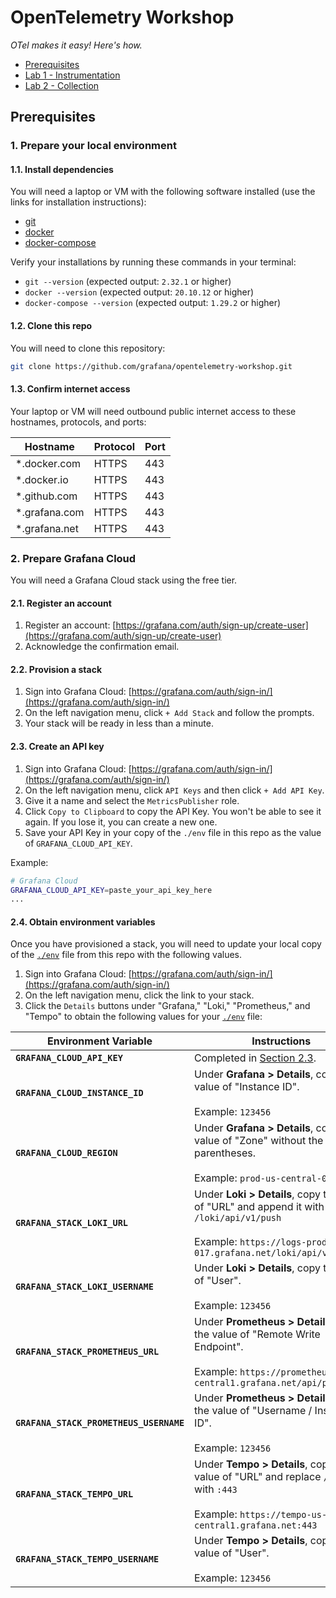 # OpenTelemetry Workshop

*OTel makes it easy! Here's how.*

* [Prerequisites](#prerequisites)
* [Lab 1 - Instrumentation](lab-1-instrumentation)
* [Lab 2 - Collection](lab-2-collection)


<a name="prerequisites"></a>
## Prerequisites


<a name="1-prepare-your-local-environment"></a>
### 1. Prepare your local environment


<a name="1.1-install-dependencies"></a>
#### 1.1. Install dependencies

You will need a laptop or VM with the following software installed (use the links for installation instructions):

* [git](https://git-scm.com/book/en/v2/Getting-Started-Installing-Git)
* [docker](https://docs.docker.com/engine/install/)
* [docker-compose](https://docs.docker.com/compose/install/)

Verify your installations by running these commands in your terminal:

* `git --version` (expected output: `2.32.1` or higher)
* `docker --version` (expected output: `20.10.12` or higher)
* `docker-compose --version` (expected output: `1.29.2` or higher)


<a name="1.2-clone-this-repo"></a>
#### 1.2. Clone this repo

You will need to clone this repository:

```sh
git clone https://github.com/grafana/opentelemetry-workshop.git
```


<a name="1.3-confirm-internet-access"></a>
#### 1.3. Confirm internet access

Your laptop or VM will need outbound public internet access to these hostnames, protocols, and ports:

|Hostname|Protocol|Port|
|--------|--------|----|
|*.docker.com|HTTPS|443|
|*.docker.io|HTTPS|443|
|*.github.com|HTTPS|443|
|*.grafana.com|HTTPS|443|
|*.grafana.net|HTTPS|443|


<a name="2-prepare-grafana-cloud"></a>
### 2. Prepare Grafana Cloud

You will need a Grafana Cloud stack using the free tier.


<a name="2.1-register-an-account"></a>
#### 2.1. Register an account

1. Register an account: [https://grafana.com/auth/sign-up/create-user](https://grafana.com/auth/sign-up/create-user)
1. Acknowledge the confirmation email.


<a name="2.2-provision-a-stack"></a>
#### 2.2. Provision a stack

1. Sign into Grafana Cloud: [https://grafana.com/auth/sign-in/](https://grafana.com/auth/sign-in/)
1. On the left navigation menu, click `+ Add Stack` and follow the prompts.
1. Your stack will be ready in less than a minute.


<a name="2.3-create-an-api-key"></a>
#### 2.3. Create an API key

1. Sign into Grafana Cloud: [https://grafana.com/auth/sign-in/](https://grafana.com/auth/sign-in/)
1. On the left navigation menu, click `API Keys` and then click `+ Add API Key`.
1. Give it a name and select the `MetricsPublisher` role.
1. Click `Copy to Clipboard` to copy the API Key. You won't be able to see it again. If you lose it, you can create a new one.
1. Save your API Key in your copy of the `./env` file in this repo as the value of `GRAFANA_CLOUD_API_KEY`.

Example:

```sh
# Grafana Cloud
GRAFANA_CLOUD_API_KEY=paste_your_api_key_here
...
```


<a name="2.4-obtain-environment-variables"></a>
#### 2.4. Obtain environment variables

Once you have provisioned a stack, you will need to update your local copy of the [`./env`](env) file from this repo with the following values.

1. Sign into Grafana Cloud: [https://grafana.com/auth/sign-in/](https://grafana.com/auth/sign-in/)
1. On the left navigation menu, click the link to your stack.
1. Click the `Details` buttons under "Grafana," "Loki," "Prometheus," and "Tempo" to obtain the following values for your [`./env`](env) file:

|Environment Variable|Instructions|
|--------------------|------------|
|**`GRAFANA_CLOUD_API_KEY`**|Completed in [Section 2.3](#2.3-create-an-api-key).|
|**`GRAFANA_CLOUD_INSTANCE_ID`**|Under **Grafana > Details**, copy the value of "Instance ID".<br/><br/>Example: `123456`|
|**`GRAFANA_CLOUD_REGION`**|Under **Grafana > Details**, copy the value of "Zone" without the parentheses.<br/><br/>Example: `prod-us-central-0`|
|**`GRAFANA_STACK_LOKI_URL`**|Under **Loki > Details**, copy the value of "URL" and append it with `/loki/api/v1/push`<br/><br/>Example: `https://logs-prod-017.grafana.net/loki/api/v1/push`|
|**`GRAFANA_STACK_LOKI_USERNAME`**|Under **Loki > Details**, copy the value of "User".<br/><br/>Example: `123456`|
|**`GRAFANA_STACK_PROMETHEUS_URL`** |Under **Prometheus > Details**, copy the value of "Remote Write Endpoint".<br/><br/>Example: `https://prometheus-us-central1.grafana.net/api/prom/push`|
|**`GRAFANA_STACK_PROMETHEUS_USERNAME`**|Under **Prometheus > Details**, copy the value of "Username / Instance ID".<br/><br/>Example: `123456`|
|**`GRAFANA_STACK_TEMPO_URL`**|Under **Tempo > Details**, copy the value of "URL" and replace `/tempo` with `:443`<br/><br/>Example: `https://tempo-us-central1.grafana.net:443`|
|**`GRAFANA_STACK_TEMPO_USERNAME`**|Under **Tempo > Details**, copy the value of "User".<br/><br/>Example: `123456`|
